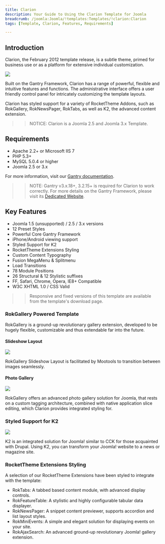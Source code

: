 ```yaml
---
title: Clarion
description: Your Guide to Using the Clarion Template for Joomla
breadcrumb: /joomla:Joomla/!templates:Templates/!clarion:Clarion
tags: [Template, Clarion, Features, Requirements]

---
```


Introduction
-----
Clarion, the February 2012 template release, is a subtle theme, primed for business use or as a platform for extensive individual customization. 

![][clarion]

Built on the Gantry Framework, Clarion has a range of powerful, flexible and intuitive features and functions. The administrative interface offers a user friendly control panel for intricately customizing the template layouts. 

Clarion has styled support for a variety of RocketTheme Addons, such as RokGallery, RokNewsPager, RokTabs, as well as K2, the advanced content extension.

>> NOTICE: Clarion is a Joomla 2.5 and Joomla 3.x Template.

Requirements
-----
* Apache 2.2+ or Microsoft IIS 7
* PHP 5.3+
* MySQL 5.0.4 or higher
* Joomla 2.5 or 3.x

For more information, visit our [Gantry documentation][gantry].

>> NOTE: Gantry v3.x.18+, 3.2.15+ is required for Clarion to work correctly. For more details on the Gantry Framework, please visit its [Dedicated Website][gantry].

Key Features
-----
* Joomla 1.5 (unsupported) / 2.5 / 3.x versions
* 12 Preset Styles
* Powerful Core Gantry Framework
* iPhone/Android viewing support
* Styled Support for K2
* RocketTheme Extensions Styling
* Custom Content Typography
* Fusion MegaMenu & Splitmenu
* Load Transitions
* 78 Module Positions
* 26 Structural & 12 Stylistic suffixes
* FF, Safari, Chrome, Opera, IE8+ Compatible
* W3C XHTML 1.0 / CSS Valid

>> Responsive and fixed versions of this template are available from the template's download page.

### RokGallery Powered Template
RokGallery is a ground-up revolutionary gallery extension, developed to be hugely flexible, customizable and thus extendable far into the future.

#### Slideshow Layout
![][rokgallery1]

RokGallery Slideshow Layout is facilitated by Mootools to transition between images seamlessly.

#### Photo Gallery
![][rokgallery2]

RokGallery offers an advanced photo gallery solution for Joomla, that rests on a custom tagging architecture, combined with native application slice editing, which Clarion provides integrated styling for.

### Styled Support for K2
![][k2]

K2 is an integrated solution for Joomla! similar to CCK for those acquainted with Drupal. Using K2, you can transform your Joomla! website to a news or magazine site.

### RocketTheme Extensions Styling

A selection of our RocketTheme Extensions have been styled to integrate with the template:

* RokTabs: A tabbed based content module, with advanced display controls.
* RokFeatureTable: A stylistic and highly configurable tabular data displayer.
* RokNewsPager: A snippet content previewer, supports accordion and list layout styles.
* RokMiniEvents: A simple and elegant solution for displaying events on your site.
* RokAjaxSearch: An advanced ground-up revolutionary Joomla! gallery extension.

[gantry]: http://www.gantry-framework.org/
[clarion]: assets/clarion2.jpeg
[rokgallery1]: assets/rokgallery1.jpg
[rokgallery2]: assets/rokgallery2.jpg
[filezilla]: https://filezilla-project.org
[launcher]: ../../start/rocketlauncher.md
[strips]: assets/strips.jpg
[k2]: assets/k2.jpg
[styling]: assets/styiling.jpg